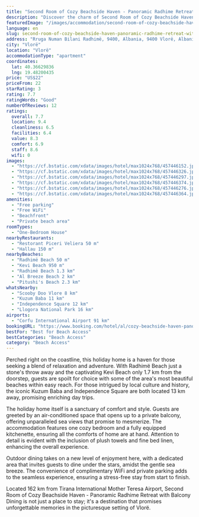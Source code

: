 ```yaml
---
title: "Second Room of Cozy Beachside Haven - Panoramic Radhime Retreat with Balcony Dining"
description: "Discover the charm of Second Room of Cozy Beachside Haven - Panoramic Radhime Retreat with Balcony Dining, a gem situated in the heart of Vlorë, mere steps from the pristine Radhimë Beach."
featuredImage: "/images/accommodation/second-room-of-cozy-beachside-haven-panoramic-radhime-retreat-with-balcony-dining-457446152.jpg"
language: en
slug: second-room-of-cozy-beachside-haven-panoramic-radhime-retreat-with-balcony-dining
address: "Rruga Numan Bilani Radhimë, 9400, Albania, 9400 Vlorë, Albania"
city: "Vlorë"
location: "Vlorë"
accommodationType: "apartment"
coordinates:
  lat: 40.36629836
  lng: 19.48200435
price: "US$22"
priceFrom: 22
starRating: 3
rating: 7.7
ratingWords: "Good"
numberOfReviews: 12
ratings:
  overall: 7.7
  location: 9.4
  cleanliness: 6.5
  facilities: 6.4
  value: 8.3
  comfort: 6.9
  staff: 8.6
  wifi: 0
images:
  - "https://cf.bstatic.com/xdata/images/hotel/max1024x768/457446152.jpg?k=ff40d9a0180507e08ce3787691ff31838d42a3b0a515b56db1c6eb674f1dee58&o=&hp=1"
  - "https://cf.bstatic.com/xdata/images/hotel/max1024x768/457446326.jpg?k=864575aa4c8b6567dcf035a3e484fc9a942e1aca87c2abb89b577abcd1d849f4&o=&hp=1"
  - "https://cf.bstatic.com/xdata/images/hotel/max1024x768/457446297.jpg?k=84a3caf78be68d643e1b3e7c8deb4da2b23e79c92f459f3c8e9e39e1a118cadd&o=&hp=1"
  - "https://cf.bstatic.com/xdata/images/hotel/max1024x768/457446374.jpg?k=06e6f634b5e159cf6c4e51ca0632598e77b319979b718ca02c6ae2cb1cff54e4&o=&hp=1"
  - "https://cf.bstatic.com/xdata/images/hotel/max1024x768/457446276.jpg?k=1c23d9b865ace560f2c6097138959e0c84be561674efbae9e0d530b04a5e6031&o=&hp=1"
  - "https://cf.bstatic.com/xdata/images/hotel/max1024x768/457446364.jpg?k=6e0ca7a1aedbd3b8ceb676b7a4ea79e363a91195502120b08b990ffaf52cdda7&o=&hp=1"
amenities:
  - "Free parking"
  - "Free WiFi"
  - "Beachfront"
  - "Private beach area"
roomTypes:
  - "One-Bedroom House"
nearbyRestaurants:
  - "Restorant Piceri Veliera 50 m"
  - "Hallau 150 m"
nearbyBeaches:
  - "Radhimë Beach 50 m"
  - "Kevi Beach 950 m"
  - "Radhimë Beach 1.3 km"
  - "Al Breeze Beach 2 km"
  - "Pitushi's Beach 2.3 km"
whatsNearby:
  - "Scooby Doo Vlore 8 km"
  - "Kuzum Baba 11 km"
  - "Independence Square 12 km"
  - "Llogora National Park 16 km"
airports:
  - "Corfu International Airport 91 km"
bookingURL: "https://www.booking.com/hotel/al/cozy-beachside-haven-panoramic-radhime-retreat-with-balcony-dining-first-room.en-gb.html?aid=8035640"
bestFor: "Best for Beach Access"
bestCategories: "Beach Access"
category: "Beach Access"
---
```


Perched right on the coastline, this holiday home is a haven for those seeking a blend of relaxation and adventure. With Radhimë Beach just a stone's throw away and the captivating Kevi Beach only 1.7 km from the doorstep, guests are spoilt for choice with some of the area's most beautiful beaches within easy reach. For those intrigued by local culture and history, the iconic Kuzum Baba and Independence Square are both located 13 km away, promising enriching day trips.

The holiday home itself is a sanctuary of comfort and style. Guests are greeted by an air-conditioned space that opens up to a private balcony, offering unparalleled sea views that promise to mesmerize. The accommodation features one cozy bedroom and a fully equipped kitchenette, ensuring all the comforts of home are at hand. Attention to detail is evident with the inclusion of plush towels and fine bed linen, enhancing the overall experience.

Outdoor dining takes on a new level of enjoyment here, with a dedicated area that invites guests to dine under the stars, amidst the gentle sea breeze. The convenience of complimentary WiFi and private parking adds to the seamless experience, ensuring a stress-free stay from start to finish.

Located 162 km from Tirana International Mother Teresa Airport, Second Room of Cozy Beachside Haven - Panoramic Radhime Retreat with Balcony Dining is not just a place to stay; it's a destination that promises unforgettable memories in the picturesque setting of Vlorë.